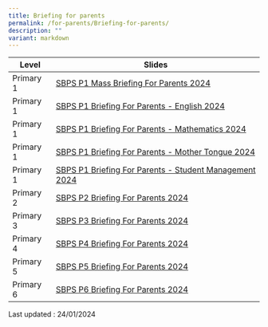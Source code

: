 ```yaml
---
title: Briefing for parents
permalink: /for-parents/Briefing-for-parents/
description: ""
variant: markdown
---
```

| Level | Slides | 
| -------- | -------- | 
| Primary 1 |[SBPS P1 Mass Briefing For Parents 2024](/files/P_s_Address_and_Mass_Briefing_to_P1_Parents_2024.pdf) |
| Primary 1 | [SBPS P1 Briefing For Parents -  English 2024](/files/Briefing_for_P1_Parents_2024_English_Language.pdf)
| Primary 1 |[SBPS P1 Briefing For Parents -  Mathematics 2024](/files/Briefing_for_P1_Parents_2024_Mathematics.pdf) |
| Primary 1 |[SBPS P1 Briefing For Parents -  Mother Tongue 2024](/files/Briefing_for_P1_Parents_2024_Mother_Tongue_Languages.pdf)
| Primary 1 | [SBPS P1 Briefing For Parents -  Student Management 2024](/files/Briefing_for_P1_Parents_2024_Student_Management_Matters.pdf)
| Primary 2|[SBPS P2 Briefing For Parents 2024](/files/P2_Breakfast_with_Principal_2024.pdf)|
| Primary 3 |[SBPS P3 Briefing For Parents 2024](/files/2024_P3_Briefing_For_Parents_11_Jan.pdf) |
| Primary 4 |[SBPS P4 Briefing For Parents 2024](/files/2024_P4_Briefing_For_Parents_12_Jan.pdf) |
| Primary 5 |[SBPS P5 Briefing For Parents 2024](/files/P5_Breakfast_with_Principal_2024.pdf) |
| Primary 6 |[SBPS P6 Briefing For Parents 2024](/files/P6_Breakfast_with_Principal_2024.pdf) |

Last updated : 24/01/2024